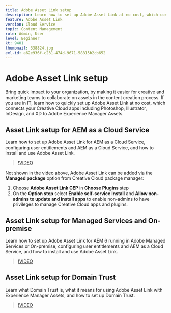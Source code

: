 ```yaml
---
title: Adobe Asset Link setup
description: Learn how to set up Adobe Asset Link at no cost, which connects your Creative Cloud apps including Photoshop, Illustrator, InDesign, and XD to Adobe Experience Manager Assets.
feature: Adobe Asset Link
version: Cloud Service
topic: Content Management
role: Admin, User
level: Beginner
kt: 9401
thumbnail: 338824.jpg
exl-id: a62e936f-c231-474d-9671-58815b2cb652
---
```

# Adobe Asset Link setup

Bring quick impact to your organization, by making it easier for creative and marketing teams to collaborate on assets in the content creation process. If you are in IT, learn how to quickly set up Adobe Asset Link at no cost, which connects your Creative Cloud apps including Photoshop, Illustrator, InDesign, and XD to Adobe Experience Manager Assets.

## Asset Link setup for AEM as a Cloud Service

Learn how to set up Adobe Asset Link for AEM as a Cloud Service, configuring user entitlements and AEM as a Cloud Service, and how to install and use Adobe Asset Link.

>[!VIDEO](https://video.tv.adobe.com/v/338824?quality=12&learn=on)

Not shown in the video above, Adobe Asset Link can be added via the __Managed package__ option from Creative Cloud package manager:

1. Choose __Adobe Asset Link CEP__ in __Choose Plugins__ step 
2. On the __Option step__ select __Enable self-service Install__ and __Allow non-admins to update and install apps__ to enable non-admins to have privileges to manage Creative Cloud apps and plugins.

## Asset Link setup for Managed Services and On-premise

Learn how to set up Adobe Asset Link for AEM 6 running in Adobe Managed Services or On-premise, configuring user entitlements and AEM as a Cloud Service, and how to install and use Adobe Asset Link.

>[!VIDEO](https://video.tv.adobe.com/v/338823?quality=12&learn=on)


## Asset Link setup for Domain Trust

Learn what Domain Trust is, what it means for using Adobe Asset Link with Experience Manager Assets, and how to set up Domain Trust.

>[!VIDEO](https://video.tv.adobe.com/v/338825?quality=12&learn=on)
